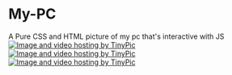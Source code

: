 # My-PC


A Pure CSS and HTML picture of my pc that's interactive with JS
<a href="http://tinypic.com?ref=11rfapt" target="_blank"><img src="http://i68.tinypic.com/11rfapt.png" border="0" alt="Image and video hosting by TinyPic"></a>
<a href="http://tinypic.com?ref=2qnphyu" target="_blank"><img src="http://i66.tinypic.com/2qnphyu.png" border="0" alt="Image and video hosting by TinyPic"></a>
<a href="http://tinypic.com?ref=14e6yi8" target="_blank"><img src="http://i63.tinypic.com/14e6yi8.jpg" border="0" alt="Image and video hosting by TinyPic" style=""></a>
